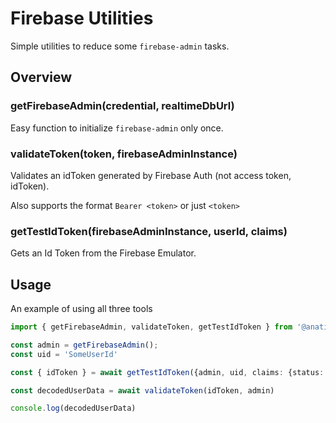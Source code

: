 # Firebase Utilities

Simple utilities to reduce some `firebase-admin` tasks.

## Overview

### getFirebaseAdmin(credential, realtimeDbUrl)

Easy function to initialize `firebase-admin` only once.

### validateToken(token, firebaseAdminInstance)

Validates an idToken generated by Firebase Auth (not access token, idToken).

Also supports the format `Bearer <token>` or just `<token>`

### getTestIdToken(firebaseAdminInstance, userId, claims)

Gets an Id Token from the Firebase Emulator. 


## Usage

An example of using all three tools

```typescript
import { getFirebaseAdmin, validateToken, getTestIdToken } from '@anatine/firebase-utils'

const admin = getFirebaseAdmin();
const uid = 'SomeUserId'

const { idToken } = await getTestIdToken({admin, uid, claims: {status: 'this is awesome'}})

const decodedUserData = await validateToken(idToken, admin)

console.log(decodedUserData)

```
